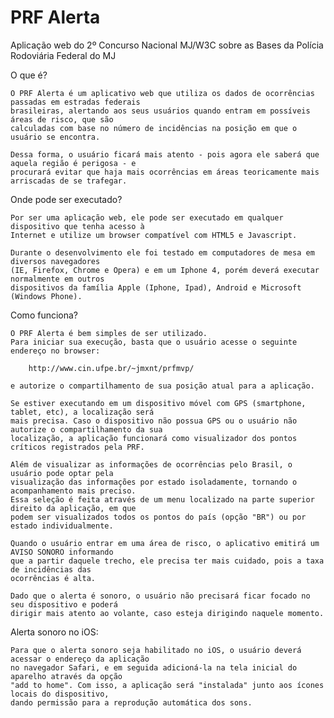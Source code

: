 PRF Alerta
======

Aplicação web do 2º Concurso Nacional MJ/W3C sobre as Bases da Polícia Rodoviária Federal do MJ

O que é?

	O PRF Alerta é um aplicativo web que utiliza os dados de ocorrências passadas em estradas federais
	brasileiras, alertando aos seus usuários quando entram em possíveis áreas de risco, que são
	calculadas com base no número de incidências na posição em que o usuário se encontra.
	
	Dessa forma, o usuário ficará mais atento - pois agora ele saberá que aquela região é perigosa - e
	procurará evitar que haja mais ocorrências em áreas teoricamente mais arriscadas de se trafegar.

Onde pode ser executado?

	Por ser uma aplicação web, ele pode ser executado em qualquer dispositivo que tenha acesso à 
	Internet e utilize um browser compatível com HTML5 e Javascript.
	
	Durante o desenvolvimento ele foi testado em computadores de mesa em diversos navegadores 
	(IE, Firefox, Chrome e Opera) e em um Iphone 4, porém deverá executar normalmente em outros
	dispositivos da família Apple (Iphone, Ipad), Android e Microsoft (Windows Phone).

Como funciona?

	O PRF Alerta é bem simples de ser utilizado.
	Para iniciar sua execução, basta que o usuário acesse o seguinte endereço no browser: 
	
		http://www.cin.ufpe.br/~jmxnt/prfmvp/
		
	e autorize o compartilhamento de sua posição atual para a aplicação. 
	
	Se estiver executando em um dispositivo móvel com GPS (smartphone, tablet, etc), a localização será
	mais precisa. Caso o dispositivo não possua GPS ou o usuário não autorize o compartilhamento da sua
	localização, a aplicação funcionará como visualizador dos pontos críticos registrados pela PRF.
	
	Além de visualizar as informações de ocorrências pelo Brasil, o usuário pode optar pela
	visualização das informações por estado isoladamente, tornando o acompanhamento mais preciso.
	Essa seleção é feita através de um menu localizado na parte superior direito da aplicação, em que 
	podem ser visualizados todos os pontos do país (opção "BR") ou por estado individualmente.	
	
	Quando o usuário entrar em uma área de risco, o aplicativo emitirá um AVISO SONORO informando
	que a partir daquele trecho, ele precisa ter mais cuidado, pois a taxa de incidências das
	ocorrências é alta.
	
	Dado que o alerta é sonoro, o usuário não precisará ficar focado no seu dispositivo e poderá
	dirigir mais atento ao volante, caso esteja dirigindo naquele momento.
	
Alerta sonoro no iOS:

	Para que o alerta sonoro seja habilitado no iOS, o usuário deverá acessar o endereço da aplicação 
	no navegador Safari, e em seguida adicioná-la na tela inicial do aparelho através da opção
	"add to home". Com isso, a aplicação será "instalada" junto aos ícones locais do dispositivo, 
	dando permissão para a reprodução automática dos sons.
	
